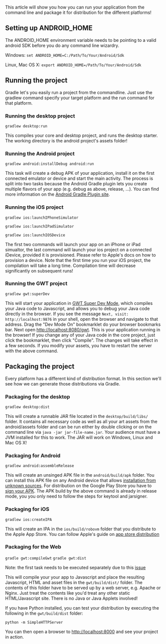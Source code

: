 This article will show you how you can run your application from the command line and package it for distribution for the different platforms!

## Setting up ANDROID_HOME
The ANDROID_HOME environment variable needs to be pointing to a valid android SDK before you do any command line wizardry.

Windows: `set ANDROID_HOME=C:/Path/To/Your/Android/Sdk`

Linux, Mac OS X: `export ANDROID_HOME=/Path/To/Your/Android/Sdk`

## Running the project
Gradle let's you easily run a project from the commandline. Just use the gradlew command specify your target platform and the run command for that platform.

### Running the desktop project
`gradlew desktop:run`

This compiles your core and desktop project, and runs the desktop starter. The working directory is the android project's assets folder!

### Running the Android project
`gradlew android:installDebug android:run`

This task will create a debug APK of your application, install it on the first connected emulator or device and start the main activity. The process is split into two tasks because the Android Gradle plugin lets you create multiple flavors of your app (e.g. debug as above, release, ...). You can find more information on the [Android Gradle Plugin site](http://tools.android.com/tech-docs/new-build-system/user-guide).

### Running the iOS project
`gradlew ios:launchIPhoneSimulator`

`gradlew ios:launchIPadSimulator`

`gradlew ios:launchIOSDevice`

The first two commands will launch your app on an iPhone or iPad simualtor, the last command will launch your ios project on a connected iDevice, provided it is provisioned. Please refer to Apple's docs on how to provision a device. Note that the first time you run your iOS project, the compilation will take a long time. Compilation time will decrease significantly on subsequent runs!

### Running the GWT project
`gradlew gwt:superDev`

This will start your application in [GWT Super Dev Mode](http://www.badlogicgames.com/wordpress/?p=3073), which compiles your Java code to Javascript, and allows you to debug your Java code directly in the browser. If you see the message `Next, visit: http://localhost:9876` in your shell, open the browser and navigate to that address. Drag the "Dev Mode On" bookmarklet do your browser bookmarks bar. Next open [http://localhost:8080/gwt](http://localhost:8080/gwt). This is your application running in the browser! If you change any of your Java code in the core project, just click the bookmarklet, then click "Compile". The changes will take effect in a few seconds. If you modify your assets, you have to restart the server with the above command.

## Packaging the project
Every platform has a different kind of distribution format. In this section we'll see how we can generate those distributions via Gradle.

### Packaging for the desktop
`gradlew desktop:dist`

This will create a runnable JAR file located in the `desktop/build/libs/` folder. It contains all necessary code as well as all your art assets from the android/assets folder and can be run either by double clicking or on the command line via `java -jar jar-file-name.jar`. Your audience must have a JVM installed for this to work. The JAR will work on Windows, Linux and Mac OS X!

### Packaging for Android
`gradlew android:assembleRelease`

This will create an unsinged APK file in the `android/build/apk` folder. You can install this APK file on any Android device that allows [installation from unknown sources](http://developer.android.com/distribute/open.html#unknown-sources). For distribution on the Google Play Store you have to [sign your APK](http://developer.android.com/tools/publishing/app-signing.html). The APK build by the above command is already in release mode, you you only need to follow the steps for keytool and jarsigner. 

### Packaging for iOS
`gradlew ios:createIPA`

This will create an IPA in the `ios/build/robovm` folder that you distribute to the Apple App Store. You can follow Apple's guide on [app store distribution](https://developer.apple.com/library/ios/documentation/IDEs/Conceptual/AppDistributionGuide/Introduction/Introduction.html)

### Packaging for the Web
`gradle gwt:compileGwt`
`gradle gwt:dist`

Note: the first task needs to be executed separately due to this [issue](https://github.com/libgdx/libgdx/issues/1541)

This will compile your your app to Javascript and place the resulting Javascript, HTML and asset files in the `gwt/build/dist/` folder. The contents of this folder have to be served up by a web server, e.g. Apache or Nginx. Just treat the contents like you'd treat any other static HTML/Javascript site. There is no Java or Java Applets involved!

If you have Python installed, you can test your distribution by executing the following in the `gwt/build/dist` folder:

`python -m SimpleHTTPServer`

You can then open a browser to [http://localhost:8000](http://localhost:8000) and see your project in action.
